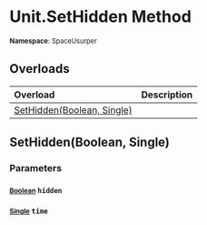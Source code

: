 # Unit.SetHidden Method

<small>**Namespace**: SpaceUsurper</small>

## Overloads

<div markdown="1" class="member-table">

| Overload | Description |
| :------- | ----------- |
| [SetHidden(Boolean, Single)](#Boolean_Single_) |  | 

</div>

## SetHidden(Boolean, Single)
### Parameters
#### <small>[Boolean](https://docs.microsoft.com/en-us/dotnet/api/system.boolean?view=netframework-4.5)</small> `hidden`

#### <small>[Single](https://docs.microsoft.com/en-us/dotnet/api/system.single?view=netframework-4.5)</small> `time`

